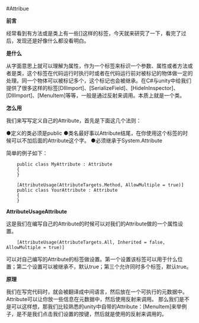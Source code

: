 #Attribue

**前言**

经常看到有方法或是类上有一些[]这样的标签，今天就来研究了一下，看完了过后，发现还是好像什么都没看明白。


**是什么**
 
从字面意思上就可以理解为属性，作为一个标签来标识一个参数、属性或者方法或者是类，这个标签在代码运行时执行时或者在代码运行前对被标记的物体做一定的处理。同一个物体可以被标记多个，这个标记也会被继承。在C#与unity中给我们提供了很多这样的标签[DllImport]、[SerializeField]、[HideInInspector]、[DllImport]、[MenuItem]等等，一般是通过反射来调用。本质上就是一个类。



**怎么用**

我们来写写定义自己的Attribute，首先是下面这几个法则：

●定义的类必须是public
●类名最好事以Attribute结尾，在你使用这个标签的时候可以不加后面的Attribute这个字。
●必须继承于System.Attribute

简单的例子如下：

        public class MyAttribute : Attribute
        {
        }

        [AttributeUsage(AttributeTargets.Method, AllowMultiple = true)]
        public class YourAttribute : Attribute
        {
        }

**AttributeUsageAttribute**

这是我们在编写自己的Attribute的时候可以对我们的Attribute做的一个属性设置。

        [AttributeUsage(AttributeTargets.All, Inherited = false, AllowMultiple = true)]

可以对自己编写的Attribute的标签做设置。第一个设置该标签可以用于什么位置；第二个设置可以被继承不，默认true；第三个允许同时多个标签，默认true。

**原理**

我们在写完代码时，就会被翻译成中间语言，然后放在一个可执行的元数据中。Attribute可以让你放一些信息在元数据中，然后使用反射来调用。
那么我们是不是可以这样想，那我们比较熟悉的unity中自带的Attribute：[MenuItem]来举例子，是不是我们点击我们设置的按键，然后就是使用的反射来调用的。

